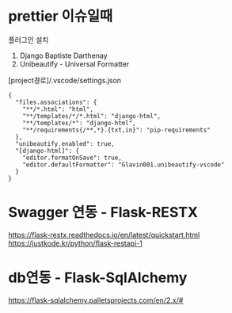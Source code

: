 # prettier 이슈일때  
플러그인 설치

1. Django Baptiste Darthenay
2. Unibeautify - Universal Formatter

[project경로]/.vscode/settings.json

```
{
  "files.associations": {
    "**/*.html": "html",
    "**/templates/*/*.html": "django-html",
    "**/templates/*": "django-html",
    "**/requirements{/**,*}.{txt,in}": "pip-requirements"
  },
  "unibeautify.enabled": true,
  "[django-html]": {
    "editor.formatOnSave": true,
    "editor.defaultFormatter": "Glavin001.unibeautify-vscode"
  }
}

```
# Swagger 연동 - Flask-RESTX  
https://flask-restx.readthedocs.io/en/latest/quickstart.html  
https://justkode.kr/python/flask-restapi-1  

# db연동 - Flask-SqlAlchemy  
https://flask-sqlalchemy.palletsprojects.com/en/2.x/#  
